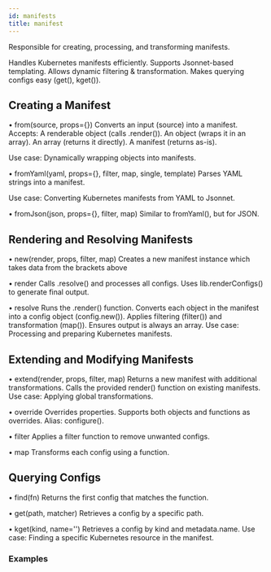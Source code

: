```yaml
---
id: manifests
title: manifest
---
```

Responsible for creating, processing, and transforming manifests.

Handles Kubernetes manifests efficiently.
Supports Jsonnet-based templating.
Allows dynamic filtering & transformation.
Makes querying configs easy (get(), kget()).


## Creating a Manifest
• from(source, props={})
Converts an input (source) into a manifest.
Accepts:
A renderable object (calls .render()).
An object (wraps it in an array).
An array (returns it directly).
A manifest (returns as-is).

Use case: Dynamically wrapping objects into manifests.

• fromYaml(yaml, props={}, filter, map, single, template)
Parses YAML strings into a manifest.

Use case: Converting Kubernetes manifests from YAML to Jsonnet.

• fromJson(json, props={}, filter, map)
Similar to fromYaml(), but for JSON.


## Rendering and Resolving Manifests

• new(render, props, filter, map)
Creates a new manifest instance which takes data from the brackets above

• render
Calls .resolve() and processes all configs.
Uses lib.renderConfigs() to generate final output.

• resolve
Runs the .render() function.
Converts each object in the manifest into a config object (config.new()).
Applies filtering (filter()) and transformation (map()).
Ensures output is always an array.
Use case: Processing and preparing Kubernetes manifests.


## Extending and Modifying Manifests
• extend(render, props, filter, map)
Returns a new manifest with additional transformations.
Calls the provided render() function on existing manifests.
Use case: Applying global transformations.

• override
Overrides properties.
Supports both objects and functions as overrides.
Alias: configure().

• filter
Applies a filter function to remove unwanted configs.

• map
Transforms each config using a function.

## Querying Configs
• find(fn)
Returns the first config that matches the function.

• get(path, matcher)
Retrieves a config by a specific path.

• kget(kind, name='')
Retrieves a config by kind and metadata.name.
Use case: Finding a specific Kubernetes resource in the manifest.

### Examples
